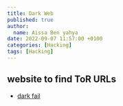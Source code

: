 ```yaml
---
title: Dark Web
published: true
author:
  name: Aissa Ben yahya
date: 2022-09-07 11:57:00 +0100
categories: [Hacking]
tags: [Hacking]
---
```


## website to find ToR URLs

- [dark fail](https://www.dark.fail)
